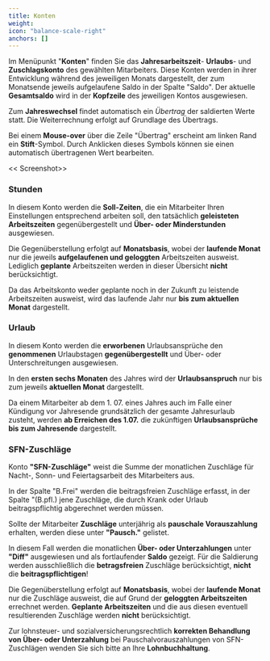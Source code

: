 ```yaml
---
title: Konten
weight:
icon: "balance-scale-right"
anchors: []
---
```


Im Menüpunkt "**Konten**" finden Sie das **Jahresarbeitszeit**- **Urlaubs**- und **Zuschlagskonto** des gewählten Mitarbeiters. Diese Konten werden in ihrer Entwicklung während des jeweiligen Monats dargestellt, der zum Monatsende jeweils aufgelaufene Saldo in der Spalte "Saldo". Der aktuelle **Gesamtsaldo** wird in der **Kopfzeile** des jeweiligen Kontos ausgewiesen.

Zum **Jahreswechsel** findet automatisch ein _Übertrag_ der saldierten Werte statt. Die Weiterrechnung erfolgt auf Grundlage des Übertrags.

Bei einem **Mouse-over** über die Zeile "Übertrag" erscheint am linken Rand ein **Stift**-Symbol. Durch Anklicken dieses Symbols können sie einen automatisch übertragenen Wert bearbeiten.

<< Screenshot>>

### Stunden

In diesem Konto werden die **Soll-Zeiten**, die ein Mitarbeiter Ihren Einstellungen entsprechend arbeiten soll, den tatsächlich **geleisteten Arbeitszeiten** gegenübergestellt und **Über- oder Minderstunden** ausgewiesen.

Die Gegenüberstellung erfolgt auf **Monatsbasis**, wobei der **laufende Monat** nur die jeweils **aufgelaufenen und geloggten** Arbeitszeiten ausweist. Lediglich **geplante** Arbeitszeiten werden in dieser Übersicht **nicht** berücksichtigt.

Da das Arbeitskonto weder geplante noch in der Zukunft zu leistende Arbeitszeiten ausweist, wird das laufende Jahr nur **bis zum aktuellen Monat** dargestellt.

### Urlaub

In diesem Konto werden die **erworbenen** Urlaubsansprüche den **genommenen** Urlaubstagen **gegenübergestellt** und Über- oder Unterschreitungen ausgewiesen.

In den **ersten sechs Monaten** des Jahres wird der **Urlaubsanspruch** nur bis zum jeweils **aktuellen Monat** dargestellt.

Da einem Mitarbeiter ab dem 1. 07. eines Jahres auch im Falle einer Kündigung vor Jahresende grundsätzlich der gesamte Jahresurlaub zusteht, werden **ab Erreichen des 1.07.** die zukünftigen **Urlaubsansprüche bis zum Jahresende** dargestellt.

### SFN-Zuschläge

Konto **"SFN-Zuschläge"** weist die Summe der monatlichen Zuschläge für Nacht-, Sonn- und Feiertagsarbeit des Mitarbeiters aus.

In der Spalte "B.Frei" werden die beitragsfreien Zuschläge erfasst, in der Spalte "(B.pfl.) jene Zuschläge, die durch Krank oder Urlaub beitragspflichtig abgerechnet werden müssen.

Sollte der Mitarbeiter **Zuschläge** unterjährig als **pauschale Vorauszahlung** erhalten, werden diese unter **"Pausch."** gelistet.

In diesem Fall werden die monatlichen **Über- oder Unterzahlungen** unter **"Diff"** ausgewiesen und als fortlaufender **Saldo** gezeigt. Für die Saldierung werden ausschließlich die **betragsfreien** Zuschläge berücksichtigt, **nicht** die **beitragspflichtigen**!

Die Gegenüberstellung erfolgt auf **Monatsbasis**, wobei der **laufende Monat** nur die Zuschläge ausweist, die auf Grund der **geloggten Arbeitszeiten** errechnet werden. **Geplante Arbeitszeiten** und die aus diesen eventuell resultierenden Zuschläge werden **nicht** berücksichtigt.

Zur lohnsteuer- und sozialversicherungsrechtlich **korrekten Behandlung von Über- oder Unterzahlung** bei Pauschalvorauszahlungen von SFN-Zuschlägen wenden Sie sich bitte an Ihre **Lohnbuchhaltung**.
